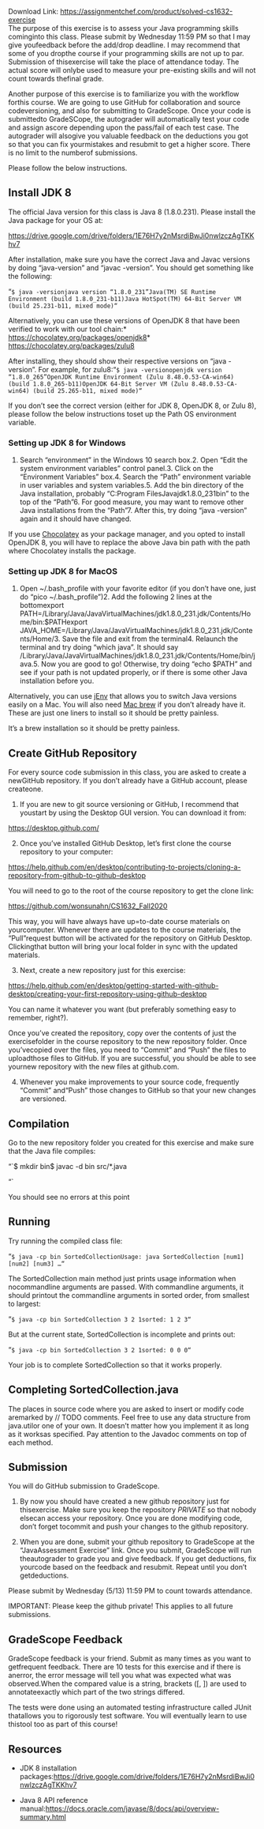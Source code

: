 Download Link: https://assignmentchef.com/product/solved-cs1632-exercise
<br>
The purpose of this exercise is to assess your Java programming skills cominginto this class. Please submit by Wednesday 11:59 PM so that I may give youfeedback before the add/drop deadline. I may recommend that some of you dropthe course if your programming skills are not up to par. Submission of thisexercise will take the place of attendance today. The actual score will onlybe used to measure your pre-existing skills and will not count towards thefinal grade.

Another purpose of this exercise is to familiarize you with the workflow forthis course. We are going to use GitHub for collaboration and source codeversioning, and also for submitting to GradeScope. Once your code is submittedto GradeSCope, the autograder will automatically test your code and assign ascore depending upon the pass/fail of each test case. The autograder will alsogive you valuable feedback on the deductions you got so that you can fix yourmistakes and resubmit to get a higher score. There is no limit to the numberof submissions.

Please follow the below instructions.

## Install JDK 8

The official Java version for this class is Java 8 (1.8.0.231). Please install the Java package for your OS at:

https://drive.google.com/drive/folders/1E76H7y2nMsrdiBwJi0nwlzczAgTKKhv7

After installation, make sure you have the correct Java and Javac versions by doing “java-version” and “javac -version”. You should get something like the following:

“`$ java -versionjava version “1.8.0_231”Java(TM) SE Runtime Environment (build 1.8.0_231-b11)Java HotSpot(TM) 64-Bit Server VM (build 25.231-b11, mixed mode)“`

Alternatively, you can use these versions of OpenJDK 8 that have been verified to work with our tool chain:* https://chocolatey.org/packages/openjdk8* https://chocolatey.org/packages/zulu8

After installing, they should show their respective versions on “java -version”. For example, for zulu8:“`$ java -versionopenjdk version “1.8.0_265”OpenJDK Runtime Environment (Zulu 8.48.0.53-CA-win64) (build 1.8.0_265-b11)OpenJDK 64-Bit Server VM (Zulu 8.48.0.53-CA-win64) (build 25.265-b11, mixed mode)“`

If you don’t see the correct version (either for JDK 8, OpenJDK 8, or Zulu 8), please follow the below instructions toset up the Path OS environment variable.

### Setting up JDK 8 for Windows

1. Search “environment” in the Windows 10 search box.2. Open “Edit the system environment variables” control panel.3. Click on the “Environment Variables” box.4. Search the “Path” environment variable in user variables and system variables.5. Add the bin directory of the Java installation, probably “C:Program FilesJavajdk1.8.0_231bin” to the top of the “Path”6. For good measure, you may want to remove other Java installations from the “Path”7. After this, try doing “java -version” again and it should have changed.

If you use [Chocolatey](https://chocolatey.org/) as your package manager, and you opted to install OpenJDK 8, you will have to replace the above Java bin path with the path where Chocolatey installs the package.

### Setting up JDK 8 for MacOS

1. Open ~/.bash_profile with your favorite editor (if you don’t have one, just do “pico ~/.bash_profile”)2. Add the following 2 lines at the bottomexport PATH=/Library/Java/JavaVirtualMachines/jdk1.8.0_231.jdk/Contents/Home/bin:$PATHexport JAVA_HOME=/Library/Java/JavaVirtualMachines/jdk1.8.0_231.jdk/Contents/Home/3. Save the file and exit from the terminal4. Relaunch the terminal and try doing “which java”. It should say /Library/Java/JavaVirtualMachines/jdk1.8.0_231.jdk/Contents/Home/bin/java.5. Now you are good to go! Otherwise, try doing “echo $PATH” and see if your path is not updated properly, or if there is some other Java installation before you.

Alternatively, you can use [jEnv](https://www.jenv.be/) that allows you to switch Java versions easily on a Mac. You will also need [Mac brew](https://brew.sh/) if you don’t already have it. These are just one liners to install so it should be pretty painless.

It’s a brew installation so it should be pretty painless.

## Create GitHub Repository

For every source code submission in this class, you are asked to create a newGitHub repository. If you don’t already have a GitHub account, please createone.

1. If you are new to git source versioning or GitHub, I recommend that youstart by using the Desktop GUI version. You can download it from:

https://desktop.github.com/

2. Once you’ve installed GitHub Desktop, let’s first clone the course repository to your computer:

https://help.github.com/en/desktop/contributing-to-projects/cloning-a-repository-from-github-to-github-desktop

You will need to go to the root of the course repository to get the clone link:

https://github.com/wonsunahn/CS1632_Fall2020

This way, you will have always have up=to-date course materials on yourcomputer. Whenever there are updates to the course materials, the “Pull”request button will be activated for the repository on GitHub Desktop. Clickingthat button will bring your local folder in sync with the updated materials.

3. Next, create a new repository just for this exercise:

https://help.github.com/en/desktop/getting-started-with-github-desktop/creating-your-first-repository-using-github-desktop

You can name it whatever you want (but preferably something easy to remember, right?).

Once you’ve created the repository, copy over the contents of just the exercisefolder in the course repository to the new repository folder. Once you’vecopied over the files, you need to “Commit” and “Push” the files to uploadthose files to GitHub. If you are successful, you should be able to see yournew repository with the new files at github.com.

4. Whenever you make improvements to your source code, frequently “Commit” and“Push” those changes to GitHub so that your new changes are versioned.

## Compilation

Go to the new repository folder you created for this exercise and make sure that the Java file compiles:

“`$ mkdir bin$ javac -d bin src/*.java

“`

You should see no errors at this point

## Running

Try running the compiled class file:

“`$ java -cp bin SortedCollectionUsage: java SortedCollection [num1] [num2] [num3] …“`

The SortedCollection main method just prints usage information when nocommandline arguments are passed. With commandline arguments, it should printout the commandline arguments in sorted order, from smallest to largest:

“`$ java -cp bin SortedCollection 3 2 1sorted: 1 2 3“`

But at the current state, SortedCollection is incomplete and prints out:

“`$ java -cp bin SortedCollection 3 2 1sorted: 0 0 0“`

Your job is to complete SortedCollection so that it works properly.

## Completing SortedCollection.java

The places in source code where you are asked to insert or modify code aremarked by // TODO comments. Feel free to use any data structure from java.utilor one of your own. It doesn’t matter how you implement it as long as it worksas specified. Pay attention to the Javadoc comments on top of each method.

## Submission

You will do GitHub submission to GradeScope.

1. By now you should have created a new github repository just for thisexercise. Make sure you keep the repository *PRIVATE* so that nobody elsecan access your repository. Once you are done modifying code, don’t forget tocommit and push your changes to the github repository.

2. When you are done, submit your github repository to GradeScope at the “JavaAssessment Exercise” link. Once you submit, GradeScope will run theautograder to grade you and give feedback. If you get deductions, fix yourcode based on the feedback and resubmit. Repeat until you don’t getdeductions.

Please submit by Wednesday (5/13) 11:59 PM to count towards attendance.

IMPORTANT: Please keep the github private! This applies to all future submissions.

## GradeScope Feedback

GradeScope feedback is your friend. Submit as many times as you want to getfrequent feedback. There are 10 tests for this exercise and if there is anerror, the error message will tell you what was expected what was observed.When the compared value is a string, brackets ([, ]) are used to annotateexactly which part of the two strings differed.

The tests were done using an automated testing infrastructure called JUnit thatallows you to rigorously test software. You will eventually learn to use thistool too as part of this course!

## Resources

* JDK 8 installation packages:https://drive.google.com/drive/folders/1E76H7y2nMsrdiBwJi0nwlzczAgTKKhv7

* Java 8 API reference manual:https://docs.oracle.com/javase/8/docs/api/overview-summary.html